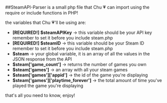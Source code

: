 ##SteamAPI-Parser is a small php file that Chu 💗 can import using the require or include functions in PHP!

the variables that Chu 💗'll be using are:
+ **[REQUIRED!] $steamAPIKey** -> this variable should be your API key remember to set it before you include steam.php
+ **[REQUIRED!] $steamID** -> this variable should be your Steam ID remember to set it before you include steam.php
+ **$steam** -> your global variable, it is an array of all the values in the JSON response from the API
+ **$steam['game_count']** -> returns the number of games you own
+ **$steam['games']** -> an array with all your steam games
+ **$steam['games']['appid']** -> the id of the game you're displaying
+ **$steam['games']['playtime_forever']** -> the total amount of time you've played the game you're displaying

that's all you need to know, enjoy!
